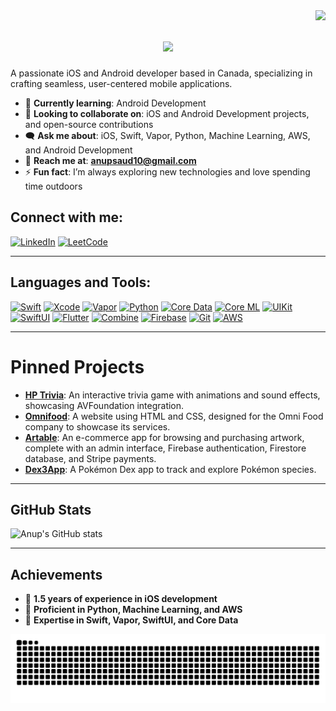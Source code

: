 <img align="right" src="https://visitor-badge.laobi.icu/badge?page_id=anup810.anup810&count_private=false" />

<h1 align="center">
    <img src="https://readme-typing-svg.herokuapp.com/?font=Righteous&size=35&center=true&vCenter=true&width=500&height=70&duration=4000&lines=Hi+There!+👋;+I'm+Anup+Saud!;" />
</h1>

A passionate iOS and Android developer based in Canada, specializing in crafting seamless, user-centered mobile applications.

- 🌱 **Currently learning**: Android Development
- 👯 **Looking to collaborate on**: iOS and Android Development projects, and open-source contributions
- 🗨 **Ask me about**: iOS, Swift, Vapor, Python, Machine Learning, AWS, and Android Development
- 📧 **Reach me at**: **anupsaud10@gmail.com**
- ⚡ **Fun fact**: I’m always exploring new technologies and love spending time outdoors

## Connect with me:
[![LinkedIn](https://img.shields.io/badge/LinkedIn-0077B5?style=for-the-badge&logo=linkedin&logoColor=white)](https://www.linkedin.com/in/anupsaud1/)
[![LeetCode](https://img.shields.io/badge/LeetCode-FFA116?style=for-the-badge&logo=leetcode&logoColor=black)](https://leetcode.com/anup810/)

---

## Languages and Tools:

[![Swift](https://img.shields.io/badge/Swift-F05138?style=for-the-badge&logo=swift&logoColor=white)](https://developer.apple.com/swift/)
[![Xcode](https://img.shields.io/badge/Xcode-007ACC?style=for-the-badge&logo=xcode&logoColor=white)](https://developer.apple.com/xcode/)
[![Vapor](https://img.shields.io/badge/Vapor-00BFFF?style=for-the-badge&logo=vapor&logoColor=white)](https://vapor.codes/)
[![Python](https://img.shields.io/badge/Python-3776AB?style=for-the-badge&logo=python&logoColor=white)](https://www.python.org/)
[![Core Data](https://img.shields.io/badge/CoreData-4A154B?style=for-the-badge&logo=core-data&logoColor=white)](https://developer.apple.com/documentation/coredata/)
[![Core ML](https://img.shields.io/badge/CoreML-5D90FF?style=for-the-badge&logo=apple&logoColor=white)](https://developer.apple.com/documentation/coreml/)
[![UIKit](https://img.shields.io/badge/UIKit-2396F3?style=for-the-badge&logo=uikit&logoColor=white)](https://developer.apple.com/documentation/uikit/)
[![SwiftUI](https://img.shields.io/badge/SwiftUI-0062B1?style=for-the-badge&logo=swift&logoColor=white)](https://developer.apple.com/xcode/swiftui/)
[![Flutter](https://img.shields.io/badge/Flutter-02569B?style=for-the-badge&logo=flutter&logoColor=white)](https://flutter.dev/)
[![Combine](https://img.shields.io/badge/Combine-0056D1?style=for-the-badge&logo=apple&logoColor=white)](https://developer.apple.com/documentation/combine/)
[![Firebase](https://img.shields.io/badge/Firebase-FFCA28?style=for-the-badge&logo=firebase&logoColor=black)](https://firebase.google.com/)
[![Git](https://img.shields.io/badge/Git-F05032?style=for-the-badge&logo=git&logoColor=white)](https://git-scm.com/)
[![AWS](https://img.shields.io/badge/AWS-FF9900?style=for-the-badge&logo=amazon-aws&logoColor=white)](https://aws.amazon.com/)

---

# Pinned Projects

- [**HP Trivia**](https://github.com/anup810/HP-Trivia): An interactive trivia game with animations and sound effects, showcasing AVFoundation integration.
- [**Omnifood**](https://github.com/anup810/Omnifood): A website using HTML and CSS, designed for the Omni Food company to showcase its services.
- [**Artable**](https://github.com/anup810/Artable): An e-commerce app for browsing and purchasing artwork, complete with an admin interface, Firebase authentication, Firestore database, and Stripe payments.
- [**Dex3App**](https://github.com/anup810/Dex3App): A Pokémon Dex app to track and explore Pokémon species.

---

## GitHub Stats

![Anup's GitHub stats](https://github-readme-stats.vercel.app/api?username=anup810&show_icons=true&theme=radical)

---

## Achievements

- 🌟 **1.5 years of experience in iOS development**
- 🧠 **Proficient in Python, Machine Learning, and AWS**
- 🚀 **Expertise in Swift, Vapor, SwiftUI, and Core Data**

<picture>
  <source media="(prefers-color-scheme: dark)" srcset="https://raw.githubusercontent.com/anup810/anup810/output/github-snake-dark.svg" />
  <source media="(prefers-color-scheme: light)" srcset="https://raw.githubusercontent.com/anup810/anup810/output/github-snake.svg" />
  <img alt="github-snake" src="https://raw.githubusercontent.com/anup810/anup810/output/github-snake.svg" />
</picture>
